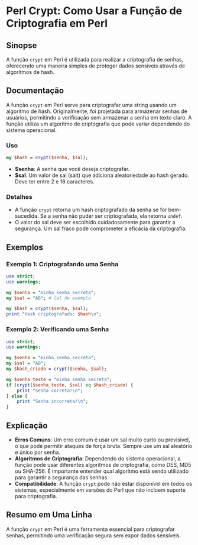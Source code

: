 <!--
Meta Description: # Perl Crypt: Como Usar a Função de Criptografia em Perl ## Sinopse A função `crypt` em Perl é utilizada para realizar a criptografia de senhas, ofere...
Meta Keywords: senha, sal, crypt, perl, função
-->

# Perl Crypt: Como Usar a Função de Criptografia em Perl

## Sinopse
A função `crypt` em Perl é utilizada para realizar a criptografia de senhas, oferecendo uma maneira simples de proteger dados sensíveis através de algoritmos de hash.

## Documentação
A função `crypt` em Perl serve para criptografar uma string usando um algoritmo de hash. Originalmente, foi projetada para armazenar senhas de usuários, permitindo a verificação sem armazenar a senha em texto claro. A função utiliza um algoritmo de criptografia que pode variar dependendo do sistema operacional.

### Uso
```perl
my $hash = crypt($senha, $sal);
```

- **$senha**: A senha que você deseja criptografar.
- **$sal**: Um valor de sal (salt) que adiciona aleatoriedade ao hash gerado. Deve ter entre 2 e 16 caracteres.

### Detalhes
- A função `crypt` retorna um hash criptografado da senha se for bem-sucedida. Se a senha não puder ser criptografada, ela retorna `undef`.
- O valor do sal deve ser escolhido cuidadosamente para garantir a segurança. Um sal fraco pode comprometer a eficácia da criptografia.

## Exemplos
### Exemplo 1: Criptografando uma Senha
```perl
use strict;
use warnings;

my $senha = "minha_senha_secreta";
my $sal = "AB"; # Sal de exemplo

my $hash = crypt($senha, $sal);
print "Hash criptografado: $hash\n";
```

### Exemplo 2: Verificando uma Senha
```perl
use strict;
use warnings;

my $senha = "minha_senha_secreta";
my $sal = "AB";
my $hash_criado = crypt($senha, $sal);

my $senha_teste = "minha_senha_secreta";
if (crypt($senha_teste, $sal) eq $hash_criado) {
    print "Senha correta!\n";
} else {
    print "Senha incorreta!\n";
}
```

## Explicação
- **Erros Comuns**: Um erro comum é usar um sal muito curto ou previsível, o que pode permitir ataques de força bruta. Sempre use um sal aleatório e único por senha.
- **Algoritmos de Criptografia**: Dependendo do sistema operacional, a função pode usar diferentes algoritmos de criptografia, como DES, MD5 ou SHA-256. É importante entender qual algoritmo está sendo utilizado para garantir a segurança das senhas.
- **Compatibilidade**: A função `crypt` pode não estar disponível em todos os sistemas, especialmente em versões do Perl que não incluem suporte para criptografia.

## Resumo em Uma Linha
A função `crypt` em Perl é uma ferramenta essencial para criptografar senhas, permitindo uma verificação segura sem expor dados sensíveis.